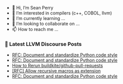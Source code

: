 - 👋 Hi, I’m Sean Perry
- 👀 I’m interested in compilers (c++, COBOL, llvm)
- 🌱 I’m currently learning ...
- 💞️ I’m looking to collaborate on ...
- 📫 How to reach me ...

<!---
s66perry/s66perry is a ✨ special ✨ repository because its `README.md` (this file) appears on your GitHub profile.
You can click the Preview link to take a look at your changes.
--->
### 📕 Latest LLVM Discourse Posts

<!-- DISCOURSE-LLVM:START -->
- [RFC: Document and standardize Python code style](https://discourse.llvm.org/t/rfc-document-and-standardize-python-code-style/68257?page=3#post_45)
- [RFC: Document and standardize Python code style](https://discourse.llvm.org/t/rfc-document-and-standardize-python-code-style/68257?page=3#post_44)
- [How to Rerun buildkite/github-pull-requests](https://discourse.llvm.org/t/how-to-rerun-buildkite-github-pull-requests/73402#post_1)
- [[RFC] Allow recursive macros as extension](https://discourse.llvm.org/t/rfc-allow-recursive-macros-as-extension/73401#post_1)
- [RFC: Document and standardize Python code style](https://discourse.llvm.org/t/rfc-document-and-standardize-python-code-style/68257?page=3#post_43)
<!-- DISCOURSE-LLVM:END -->
